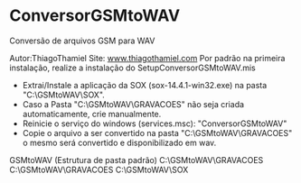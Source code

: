 # ConversorGSMtoWAV
Conversão de arquivos GSM para WAV

Autor:ThiagoThamiel
Site: www.thiagothamiel.com
Por padrão na primeira instalação, realize a instalação do SetupConversorGSMtoWAV.mis
- Extrai/Instale a aplicação da SOX (sox-14.4.1-win32.exe) na pasta "C:\GSMtoWAV\SOX".
- Caso a Pasta "C:\GSMtoWAV\GRAVACOES" não seja criada automaticamente, crie manualmente.
- Reinicie o serviço do windows (services.msc):  "ConversorGSMtoWAV"
- Copie o arquivo a ser convertido na pasta "C:\GSMtoWAV\GRAVACOES" o mesmo será convertido e disponibilizado em wav.

GSMtoWAV (Estrutura de pasta padrão)
  C:\GSMtoWAV\GRAVACOES
  C:\GSMtoWAV\GRAVACOES
  C:\GSMtoWAV\SOX
